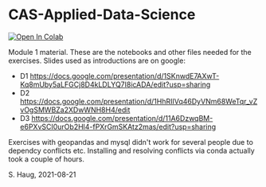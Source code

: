 # CAS-Applied-Data-Science

[![Open In Colab](https://colab.research.google.com/assets/colab-badge.svg)](https://colab.research.google.com/github/sigvehaug/CAS-Applied-Data-Science/Module-1)

Module 1 material. These are the notebooks and other files needed for the exercises. Slides used as introductions are on google:

- D1 https://docs.google.com/presentation/d/1SKnwdE7AXwT-Kq8mUby5aLFGCj8D4kLDLYQ7I8icADA/edit?usp=sharing
- D2 https://docs.google.com/presentation/d/1HhRIIVq46DyVNm68WeTqr_vZvOgSMWBZa2XDwWNH8H4/edit
- D3 https://docs.google.com/presentation/d/11A6DzwqBM-e6PXvSCI0urOb2Hl4-fPXrGmSKAtz2mas/edit?usp=sharing

Exercises with geopandas and mysql didn't work for several people due to dependcy conflicts etc. Installing and resolving conflicts via conda actually took a couple of hours. 

S. Haug, 2021-08-21

